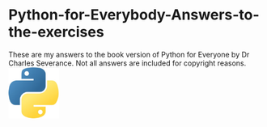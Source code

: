 # Python-for-Everybody-Answers-to-the-exercises
These are my answers to the book version of Python for Everyone by Dr Charles Severance. Not all answers are included for copyright reasons.
<img src="images/python_readme_image.jpg" width="100">
<!-- Commons:Deletion_requests/File:Python_logo.svg, https://www.python.org/psf/trademarks/. https://www.python.org/psf/trademarks-faq/ -->
